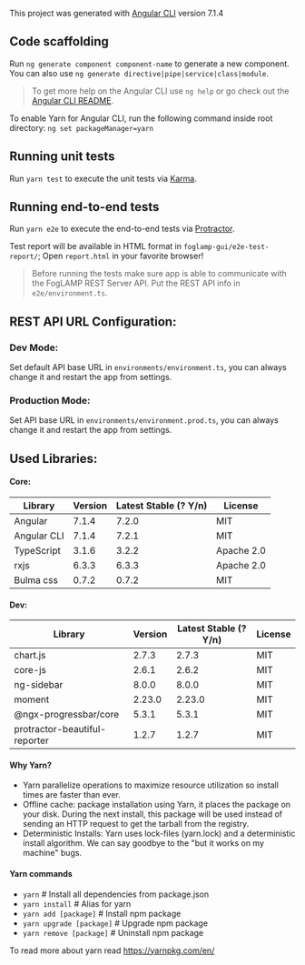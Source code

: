 This project was generated with [Angular CLI](https://github.com/angular/angular-cli) version 7.1.4

## Code scaffolding
Run `ng generate component component-name` to generate a new component. You can also use `ng generate directive|pipe|service|class|module`.

> To get more help on the Angular CLI use `ng help` or go check out the [Angular CLI README](https://github.com/angular/angular-cli/blob/master/README.md).


To enable Yarn for Angular CLI, run the following command inside root directory: 
`ng set packageManager=yarn`

## Running unit tests
Run `yarn test` to execute the unit tests via [Karma](https://karma-runner.github.io).

## Running end-to-end tests
Run `yarn e2e` to execute the end-to-end tests via [Protractor](http://www.protractortest.org/).

Test report will be available in HTML format in `foglamp-gui/e2e-test-report/`; Open `report.html` in your favorite browser!

> Before running the tests make sure app is able to communicate with the FogLAMP REST Server API. Put the REST API info in `e2e/environment.ts`.

## REST API URL Configuration:

### Dev Mode:
Set default API base URL in `environments/environment.ts`, you can always change it and restart the app from settings. 

### Production Mode:
Set API base URL in `environments/environment.prod.ts`, you can always change it and restart the app from settings. 

## Used Libraries:

#### Core:
 Library      |   Version     | Latest Stable (? Y/n) | License
------------- | ------------- | --------------------  | ------------
 Angular      | 7.1.4         |        7.2.0          | MIT 
 Angular CLI  | 7.1.4         |        7.2.1          | MIT 
 TypeScript   | 3.1.6         |        3.2.2          | Apache 2.0
 rxjs         | 6.3.3         |        6.3.3          | Apache 2.0
 Bulma css    | 0.7.2         |        0.7.2          | MIT

#### Dev:
 Library         |   Version     | Latest Stable (? Y/n) | License
---------------- | ------------- | --------------------  | ------------
chart.js         |  2.7.3        |        2.7.3          | MIT
core-js          |  2.6.1        |        2.6.2          | MIT 
ng-sidebar       |  8.0.0        |        8.0.0          | MIT 
moment           |  2.23.0       |        2.23.0         | MIT
@ngx-progressbar/core  |  5.3.1        |        5.3.1          | MIT
protractor-beautiful-reporter |  1.2.7       |  1.2.7                | MIT


#### Why Yarn?

* Yarn parallelize operations to maximize resource utilization so install times are faster than ever.
* Offline cache: package installation using Yarn, it places the package on your disk. During the next install, this package will be used instead of sending an HTTP request to get the tarball from the registry.
* Deterministic Installs: Yarn uses lock-files (yarn.lock) and a deterministic install algorithm. We can say goodbye to the "but it works on my machine" bugs.

#### Yarn commands
* `yarn`                    # Install all dependencies from package.json
* `yarn install`            # Alias for yarn
* `yarn add [package]`      # Install npm package
* `yarn upgrade [package]`  # Upgrade npm package
* `yarn remove [package]`   # Uninstall npm package

To read more about yarn read https://yarnpkg.com/en/
